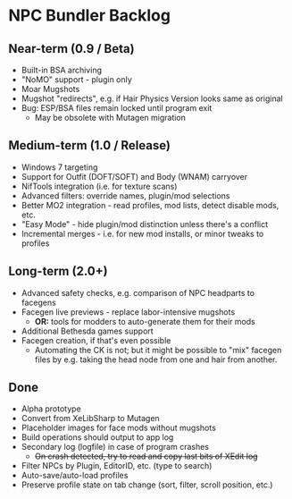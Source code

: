﻿# NPC Bundler Backlog

## Near-term (0.9 / Beta)

- Built-in BSA archiving
- "NoMO" support - plugin only
- Moar Mugshots
- Mugshot "redirects", e.g. if Hair Physics Version looks same as original
- Bug: ESP/BSA files remain locked until program exit
  - May be obsolete with Mutagen migration

## Medium-term (1.0 / Release)

- Windows 7 targeting
- Support for Outfit (DOFT/SOFT) and Body (WNAM) carryover
- NifTools integration (i.e. for texture scans)
- Advanced filters: override names, plugin/mod selections
- Better MO2 integration - read profiles, mod lists, detect disable mods, etc.
- "Easy Mode" - hide plugin/mod distinction unless there's a conflict
- Incremental merges - i.e. for new mod installs, or minor tweaks to profiles

## Long-term (2.0+)

- Advanced safety checks, e.g. comparison of NPC headparts to facegens
- Facegen live previews - replace labor-intensive mugshots
  - **OR:** tools for modders to auto-generate them for their mods
- Additional Bethesda games support
- Facegen creation, if that's even possible
  - Automating the CK is not; but it might be possible to "mix" facegen files
    by e.g. taking the head node from one and hair from another.

## Done

- Alpha prototype
- Convert from XeLibSharp to Mutagen
- Placeholder images for face mods without mugshots
- Build operations should output to app log
- Secondary log (logfile) in case of program crashes
  - ~~On crash detected, try to read and copy last bits of XEdit log~~
- Filter NPCs by Plugin, EditorID, etc. (type to search)
- Auto-save/auto-load profiles
- Preserve profile state on tab change (sort, filter, scroll position, etc.)